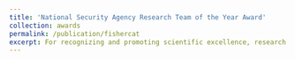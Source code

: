```yaml
---
title: 'National Security Agency Research Team of the Year Award'
collection: awards
permalink: /publication/fishercat
excerpt: For recognizing and promoting scientific excellence, research breakthroughs, and technological innovation that will enable NSA, the Intelligence Community, and Department of Defense to maintain and extend intelligence advantages.
---
```


